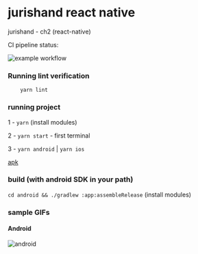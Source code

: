 # jurishand react native

jurishand  - ch2 (react-native)

CI pipeline status:

![example workflow](https://github.com/vitorandrietta/jurishand-rn/actions/workflows/ci-checks.yaml/badge.svg)

### Running lint verification

```
    yarn lint
```

### running project

1  - `yarn` (install modules)

2  - `yarn start` - first terminal

3  - `yarn android` | `yarn ios`

[apk](https://drive.google.com/file/d/11Ys_2qsXmdEyuyCo_fVeFitV3QKPoZ01/view?usp=sharing)

### build (with android SDK in your path)
`cd android && ./gradlew :app:assembleRelease` (install modules)

### sample GIFs
#### Android
![android](https://user-images.githubusercontent.com/9462725/154888745-ea774f92-0bec-45f1-9fa7-09472ddc1368.gif)




